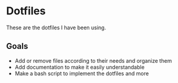 # Dotfiles
These are the dotfiles I have been using. 

## Goals
- Add or remove files according to their needs and organize them
- Add documentation to make it easily understandable
- Make a bash script to implement the dotfiles and more
